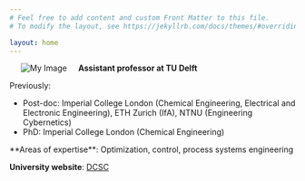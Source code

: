 ```yaml
---
# Feel free to add content and custom Front Matter to this file.
# To modify the layout, see https://jekyllrb.com/docs/themes/#overriding-theme-defaults

layout: home
---
```


<!-- ![Photo](/assets/martaz2023.jpg) -->
<img align="left" src="/assets/FunPhoto.jpg" alt="My Image"  hspace="20"> **Assistant professor at TU Delft**

Previously:
<ul>
<li>Post-doc: Imperial College London (Chemical Engineering, Electrical and Electronic Engineering), ETH Zurich (IfA), NTNU (Engineering Cybernetics)</li>

<li>PhD: Imperial College London (Chemical Engineering)</li>
</ul>
**Areas of expertise**: Optimization, control, process systems engineering

**University website**: [DCSC](https://www.tudelft.nl/staff/m.a.zagorowska/?cHash=4017a62fa79f9af7327d078544a99c2f)

